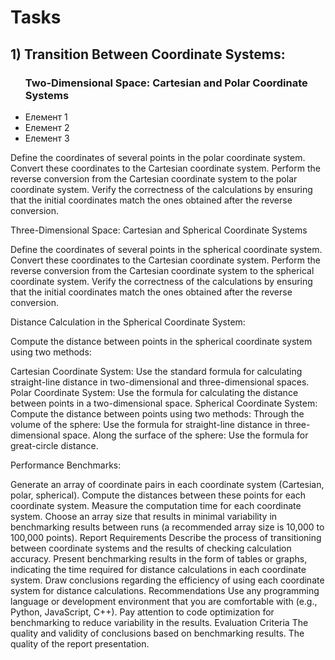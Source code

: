 <h1>Tasks</h1>
<h2>1) Transition Between Coordinate Systems:</h2>
 <ul><h3>Two-Dimensional Space: Cartesian and Polar Coordinate Systems</h3>
  <li>Елемент 1</li>
  <li>Елемент 2</li>
  <li>Елемент 3</li>
</ul>


Define the coordinates of several points in the polar coordinate system.
Convert these coordinates to the Cartesian coordinate system.
Perform the reverse conversion from the Cartesian coordinate system to the polar coordinate system.
Verify the correctness of the calculations by ensuring that the initial coordinates match the ones obtained after the reverse conversion.

Three-Dimensional Space: Cartesian and Spherical Coordinate Systems

Define the coordinates of several points in the spherical coordinate system.
Convert these coordinates to the Cartesian coordinate system.
Perform the reverse conversion from the Cartesian coordinate system to the spherical coordinate system.
Verify the correctness of the calculations by ensuring that the initial coordinates match the ones obtained after the reverse conversion.

Distance Calculation in the Spherical Coordinate System:

Compute the distance between points in the spherical coordinate system using two methods:

Cartesian Coordinate System: Use the standard formula for calculating straight-line distance in two-dimensional and three-dimensional spaces.
Polar Coordinate System: Use the formula for calculating the distance between points in a two-dimensional space.
Spherical Coordinate System: Compute the distance between points using two methods:
Through the volume of the sphere: Use the formula for straight-line distance in three-dimensional space.
Along the surface of the sphere: Use the formula for great-circle distance.

Performance Benchmarks:

Generate an array of coordinate pairs in each coordinate system (Cartesian, polar, spherical).
Compute the distances between these points for each coordinate system.
Measure the computation time for each coordinate system.
Choose an array size that results in minimal variability in benchmarking results between runs (a recommended array size is 10,000 to 100,000 points).
Report Requirements
Describe the process of transitioning between coordinate systems and the results of checking calculation accuracy.
Present benchmarking results in the form of tables or graphs, indicating the time required for distance calculations in each coordinate system.
Draw conclusions regarding the efficiency of using each coordinate system for distance calculations.
Recommendations
Use any programming language or development environment that you are comfortable with (e.g., Python, JavaScript, C++).
Pay attention to code optimization for benchmarking to reduce variability in the results.
Evaluation Criteria
The quality and validity of conclusions based on benchmarking results.
The quality of the report presentation.
